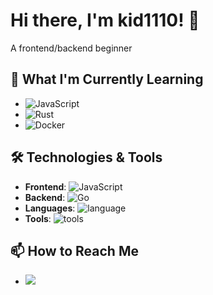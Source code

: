 # Hi there, I'm kid1110! 👋

A frontend/backend beginner

## 🌱 What I'm Currently Learning

- ![JavaScript](https://skillicons.dev/icons?i=typescript,react,vue)
- ![Rust](https://skillicons.dev/icons?i=rust,go,java,c)
- ![Docker](https://skillicons.dev/icons?i=idea,neovim,docker)


## 🛠️ Technologies & Tools

- **Frontend**: ![JavaScript](https://skillicons.dev/icons?i=javascript,html,css)
- **Backend**: ![Go](https://skillicons.dev/icons?i=go,java) 
- **Languages**: ![language](https://skillicons.dev/icons?i=javascript,c,java,go) 
- **Tools**: ![tools](https://skillicons.dev/icons?i=docker,git,vscode)

## 📫 How to Reach Me

- [![](https://img.shields.io/badge/email-contack-blue)](mailto:1050109853@qq.com)


